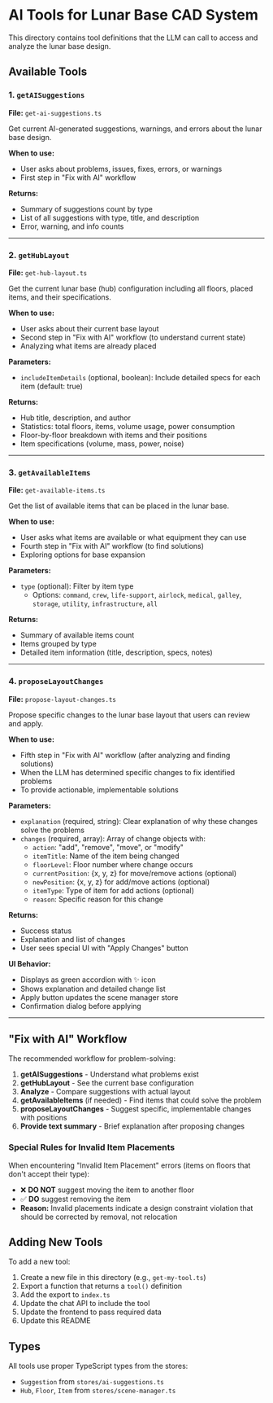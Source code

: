 # AI Tools for Lunar Base CAD System

This directory contains tool definitions that the LLM can call to access and analyze the lunar base design.

## Available Tools

### 1. `getAISuggestions`

**File:** `get-ai-suggestions.ts`

Get current AI-generated suggestions, warnings, and errors about the lunar base design.

**When to use:**

- User asks about problems, issues, fixes, errors, or warnings
- First step in "Fix with AI" workflow

**Returns:**

- Summary of suggestions count by type
- List of all suggestions with type, title, and description
- Error, warning, and info counts

---

### 2. `getHubLayout`

**File:** `get-hub-layout.ts`

Get the current lunar base (hub) configuration including all floors, placed items, and their specifications.

**When to use:**

- User asks about their current base layout
- Second step in "Fix with AI" workflow (to understand current state)
- Analyzing what items are already placed

**Parameters:**

- `includeItemDetails` (optional, boolean): Include detailed specs for each item (default: true)

**Returns:**

- Hub title, description, and author
- Statistics: total floors, items, volume usage, power consumption
- Floor-by-floor breakdown with items and their positions
- Item specifications (volume, mass, power, noise)

---

### 3. `getAvailableItems`

**File:** `get-available-items.ts`

Get the list of available items that can be placed in the lunar base.

**When to use:**

- User asks what items are available or what equipment they can use
- Fourth step in "Fix with AI" workflow (to find solutions)
- Exploring options for base expansion

**Parameters:**

- `type` (optional): Filter by item type
  - Options: `command`, `crew`, `life-support`, `airlock`, `medical`, `galley`, `storage`, `utility`, `infrastructure`, `all`

**Returns:**

- Summary of available items count
- Items grouped by type
- Detailed item information (title, description, specs, notes)

---

### 4. `proposeLayoutChanges`

**File:** `propose-layout-changes.ts`

Propose specific changes to the lunar base layout that users can review and apply.

**When to use:**

- Fifth step in "Fix with AI" workflow (after analyzing and finding solutions)
- When the LLM has determined specific changes to fix identified problems
- To provide actionable, implementable solutions

**Parameters:**

- `explanation` (required, string): Clear explanation of why these changes solve the problems
- `changes` (required, array): Array of change objects with:
  - `action`: "add", "remove", "move", or "modify"
  - `itemTitle`: Name of the item being changed
  - `floorLevel`: Floor number where change occurs
  - `currentPosition`: {x, y, z} for move/remove actions (optional)
  - `newPosition`: {x, y, z} for add/move actions (optional)
  - `itemType`: Type of item for add actions (optional)
  - `reason`: Specific reason for this change

**Returns:**

- Success status
- Explanation and list of changes
- User sees special UI with "Apply Changes" button

**UI Behavior:**

- Displays as green accordion with ✨ icon
- Shows explanation and detailed change list
- Apply button updates the scene manager store
- Confirmation dialog before applying

---

## "Fix with AI" Workflow

The recommended workflow for problem-solving:

1. **getAISuggestions** - Understand what problems exist
2. **getHubLayout** - See the current base configuration
3. **Analyze** - Compare suggestions with actual layout
4. **getAvailableItems** (if needed) - Find items that could solve the problem
5. **proposeLayoutChanges** - Suggest specific, implementable changes with positions
6. **Provide text summary** - Brief explanation after proposing changes

### Special Rules for Invalid Item Placements

When encountering "Invalid Item Placement" errors (items on floors that don't accept their type):

- ❌ **DO NOT** suggest moving the item to another floor
- ✅ **DO** suggest removing the item
- **Reason:** Invalid placements indicate a design constraint violation that should be corrected by removal, not relocation

## Adding New Tools

To add a new tool:

1. Create a new file in this directory (e.g., `get-my-tool.ts`)
2. Export a function that returns a `tool()` definition
3. Add the export to `index.ts`
4. Update the chat API to include the tool
5. Update the frontend to pass required data
6. Update this README

## Types

All tools use proper TypeScript types from the stores:

- `Suggestion` from `stores/ai-suggestions.ts`
- `Hub`, `Floor`, `Item` from `stores/scene-manager.ts`
